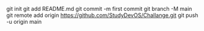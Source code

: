git init
git add README.md
git commit -m first commit
git branch -M main
git remote add origin https://github.com/StudyDevOS/Challange.git
git push -u origin main
